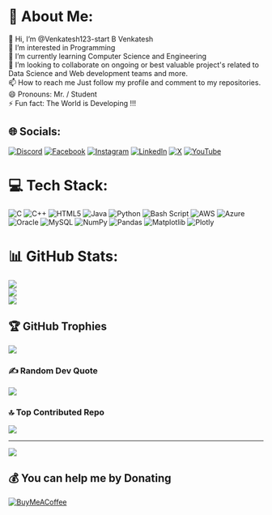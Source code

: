 # 💫 About Me:
👋 Hi, I’m @Venkatesh123-start B Venkatesh<br>👀 I’m interested in Programming<br>🌱 I’m currently learning Computer Science and Engineering<br>💞️ I’m looking to collaborate on ongoing or best valuable project's related to Data Science and Web development teams and more.<br>📫 How to reach me Just follow my profile and comment to my repositories.<br>😄 Pronouns: Mr. / Student<br>⚡ Fun fact: The World is Developing !!!


## 🌐 Socials:
[![Discord](https://img.shields.io/badge/Discord-%237289DA.svg?logo=discord&logoColor=white)](https://discord.gg/https://discord.gg/EHxcW3gm) [![Facebook](https://img.shields.io/badge/Facebook-%231877F2.svg?logo=Facebook&logoColor=white)](https://facebook.com/https://www.facebook.com/profile.php?id=100086658115598) [![Instagram](https://img.shields.io/badge/Instagram-%23E4405F.svg?logo=Instagram&logoColor=white)](https://instagram.com/1_venkatesh_b) [![LinkedIn](https://img.shields.io/badge/LinkedIn-%230077B5.svg?logo=linkedin&logoColor=white)](https://linkedin.com/in/b-venkatesh-765935278) [![X](https://img.shields.io/badge/X-black.svg?logo=X&logoColor=white)](https://x.com/@BVenkatesh14041) [![YouTube](https://img.shields.io/badge/YouTube-%23FF0000.svg?logo=YouTube&logoColor=white)](https://youtube.com/@@b.venkatesh732) 

# 💻 Tech Stack:
![C](https://img.shields.io/badge/c-%2300599C.svg?style=plastic&logo=c&logoColor=white) ![C++](https://img.shields.io/badge/c++-%2300599C.svg?style=plastic&logo=c%2B%2B&logoColor=white) ![HTML5](https://img.shields.io/badge/html5-%23E34F26.svg?style=plastic&logo=html5&logoColor=white) ![Java](https://img.shields.io/badge/java-%23ED8B00.svg?style=plastic&logo=openjdk&logoColor=white) ![Python](https://img.shields.io/badge/python-3670A0?style=plastic&logo=python&logoColor=ffdd54) ![Bash Script](https://img.shields.io/badge/bash_script-%23121011.svg?style=plastic&logo=gnu-bash&logoColor=white) ![AWS](https://img.shields.io/badge/AWS-%23FF9900.svg?style=plastic&logo=amazon-aws&logoColor=white) ![Azure](https://img.shields.io/badge/azure-%230072C6.svg?style=plastic&logo=microsoftazure&logoColor=white) ![Oracle](https://img.shields.io/badge/Oracle-F80000?style=plastic&logo=oracle&logoColor=white) ![MySQL](https://img.shields.io/badge/mysql-4479A1.svg?style=plastic&logo=mysql&logoColor=white) ![NumPy](https://img.shields.io/badge/numpy-%23013243.svg?style=plastic&logo=numpy&logoColor=white) ![Pandas](https://img.shields.io/badge/pandas-%23150458.svg?style=plastic&logo=pandas&logoColor=white) ![Matplotlib](https://img.shields.io/badge/Matplotlib-%23ffffff.svg?style=plastic&logo=Matplotlib&logoColor=black) ![Plotly](https://img.shields.io/badge/Plotly-%233F4F75.svg?style=plastic&logo=plotly&logoColor=white)
# 📊 GitHub Stats:
![](https://github-readme-stats.vercel.app/api?username=Venkatesh123-start&theme=dark&hide_border=false&include_all_commits=true&count_private=true)<br/>
![](https://github-readme-streak-stats.herokuapp.com/?user=Venkatesh123-start&theme=dark&hide_border=false)<br/>
![](https://github-readme-stats.vercel.app/api/top-langs/?username=Venkatesh123-start&theme=dark&hide_border=false&include_all_commits=true&count_private=true&layout=compact)

## 🏆 GitHub Trophies
![](https://github-profile-trophy.vercel.app/?username=Venkatesh123-start&theme=radical&no-frame=false&no-bg=true&margin-w=4)

### ✍️ Random Dev Quote
![](https://quotes-github-readme.vercel.app/api?type=horizontal&theme=radical)

### 🔝 Top Contributed Repo
![](https://github-contributor-stats.vercel.app/api?username=Venkatesh123-start&limit=5&theme=dark&combine_all_yearly_contributions=true)

---
[![](https://visitcount.itsvg.in/api?id=Venkatesh123-start&icon=9&color=6)](https://visitcount.itsvg.in)

  ## 💰 You can help me by Donating
  [![BuyMeACoffee](https://img.shields.io/badge/Buy%20Me%20a%20Coffee-ffdd00?style=for-the-badge&logo=buy-me-a-coffee&logoColor=black)](https://buymeacoffee.com/https://buymeacoffee.com/2004venkate) 

  
<!-- Proudly created with GPRM ( https://gprm.itsvg.in ) -->
